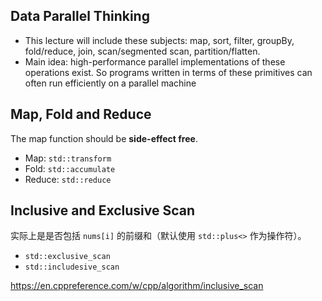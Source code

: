 ## Data Parallel Thinking

- This lecture will include these subjects: map, sort, filter, groupBy, fold/reduce, join, scan/segmented scan, partition/flatten.
- Main idea: high-performance parallel implementations of these operations exist. So programs written in terms of these primitives can often run efficiently on a parallel machine

## Map, Fold and Reduce

The map function should be **side-effect free**.

- Map: `std::transform`
- Fold: `std::accumulate`
- Reduce: `std::reduce`



## Inclusive and Exclusive Scan

实际上是是否包括 `nums[i]` 的前缀和（默认使用 `std::plus<>` 作为操作符）。

- `std::exclusive_scan`
- `std::includesive_scan`

https://en.cppreference.com/w/cpp/algorithm/inclusive_scan
